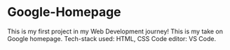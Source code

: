 # Google-Homepage
This is my first project in my Web Development journey!
This is my take on Google homepage. 
Tech-stack used: HTML, CSS
Code editor: VS Code.
